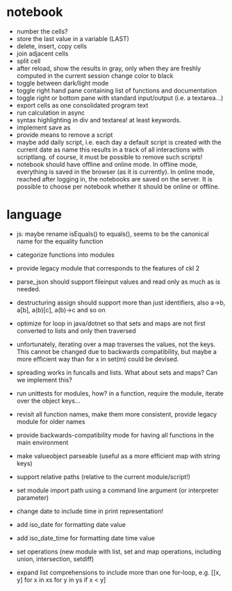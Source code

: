 # notebook

* number the cells?
*  store the last value in a variable (LAST)
* delete, insert, copy cells
* join adjacent cells
* split cell
* after reload, show the results in gray, only when they are freshly computed in the current session change color to black
* toggle between dark/light mode
* toggle right hand pane containing list of functions and documentation
* toggle right or bottom pane with standard input/output (i.e. a textarea...)
* export cells as one consolidated program text
* run calculation in async
* syntax highlighting in div and textarea! at least keywords.
* implement save as
* provide means to remove a script
* maybe add daily script, i.e. each day a default script is created with the current date as name this results in a track of all interactions with scriptlang. of course, it must be possible to remove such scripts!
* notebook should have offline and online mode. In offline mode, everything is saved in the browser (as it is currently). In online mode, reached after logging in, the notebooks are saved on the server. It is possible to choose per notebook whether it should be online or offline.

# language

* js: maybe rename isEquals() to equals(), seems to be the canonical name for the equality function
* categorize functions into modules
* provide legacy module that corresponds to the features of ckl 2
* parse_json should support fileinput values and read only as much as is needed.
* destructuring assign should support more than just identifiers, also a->b, a[b], a(b)[c], a(b)->c and so on
* optimize for loop in java/dotnet so that sets and maps are not first converted to lists and only then traversed
* unfortunately, iterating over a map traverses the values, not the keys. This cannot be changed due to backwards compatibility, but maybe a more efficient way than for x in set(m) could be devised.
* spreading works in funcalls and lists. What about sets and maps? Can we implement this?

* run unittests for modules, how? in a function, require the module, iterate over the object keys...
* revisit all function names, make them more consistent, provide legacy module for older names
* provide backwards-compatibility mode for having all functions in the main environment
* make valueobject parseable (useful as a more efficient map with string keys)
* support relative paths (relative to the current module/script!)
* set module import path using a command line argument (or interpreter parameter)

* change date to include time in print representation!
* add iso_date for formatting date value
* add iso_date_time for formatting date time value

* set operations (new module with list, set and map operations, including union, intersection, setdiff)

* expand list comprehensions to include more than one for-loop, e.g. [[x, y] for x in xs for y in ys if x < y]
